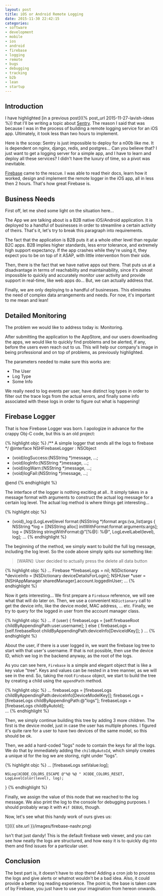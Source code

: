 ```yaml
---
layout: post
title: iOS or Android Remote Logging
date: 2015-11-30 22:42:15
categories: 
- software
- development
- mobile
- ios
- android
- firebase
- logging
- remote
- bugs
- debugging
- tracking
- b2b
- lean
- startup
---
```


## Introduction

I have highlighted [in a previous post]({% post_url 2015-11-27-lavish-ideas %}) that I'll be writing a topic about [Sentry](https://getsentry.com/welcome/). The reason I said that was because I was in the process of building a remote logging service for an iOS app. Ultimately, it took less than two hours to implement.

Here is the scoop: Sentry is just impossible to deploy for a n00b like me. It is dependent on nginx, django, redis, and postgres... Can you believe that? I just want to get a logging server for a simple app, and I have to learn and deploy all these services? I didn't have the luxury of time, so a pivot was inevitable.

[Firebase](https://www.firebase.com/) came to the rescue. I was able to read their docs, learn how it worked, design and implement the remote logger in the iOS app, all in less then 2 hours. That's how great Firebase is.

## Business Needs

First off, let me shed some light on the situation here...

The App we are talking about is a B2B native iOS/Android application. It is deployed to a handful of businesses in order to streamline a certain activity of theirs. That's it, let's try to break this paragraph into requirements.

The fact that the application is B2B puts it at a whole other level than regular B2C apps. B2B implies higher standards, less error tolerance, and extremely high support expectancy. If the app crashes while they're using it, they expect you to be on top of it ASAP, with little intervention from their side.

Then, there is the fact that we have native apps out there. That puts us at a disadvantage in terms of reachability and maintainability, since it's almost impossible to quickly and accurately monitor user activity and provide support in real-time, like web apps do... But, we can actually address that.

Finally, we are only deploying to a handful of businesses. This eliminates the need of complex data arrangements and needs. For now, it's important to me mean and lean!

## Detailed Monitoring

The problem we would like to address today is: Monitoring.

After submitting the application to the AppStore, and our users downloading the apps, we would like to quickly find problems and be alerted, if any, before the users even reach out to us. This will help our company's image in being professional and on top of problems, as previously highlighted.

The parameters needed to make sure this works are:

+ The User
+ Log Type
+ Some Info

We really need to log events per user, have distinct log types in order to filter out the trace logs from the actual errors, and finally some info associated with these logs in order to figure out what is happening!

## Firebase Logger

That is how Firebase Logger was born. I apologize in advance for the crappy Obj-C code, but this is an old project:

{% highlight objc %}
/** A simple logger that sends all the logs to firebase
 */
@interface NSHFirebaseLogger : NSObject

- (void)logSuccess:(NSString *)message, ...;
- (void)logInfo:(NSString *)message, ...;
- (void)logWarn:(NSString *)message, ...;
- (void)logFail:(NSString *)message, ...;

@end
{% endhighlight %}

The interface of the logger is nothing exciting at all.. It simply takes in a message format with arguments to construct the actual log message for a certain log level. The actual log method is where things get interesting...

{% highlight objc %}
- (void)_log:(LogLevel)level format:(NSString *)format args:(va_list)args
{
    NSString *log = [[NSString alloc] initWithFormat:format arguments:args];
    log = [NSString stringWithFormat:@"[%@]: %@", LogLevelLabel(level), log];
    ...
{% endhighlight %}

The beginning of the method, we simply want to build the full log message, including the log level. So the code above simply spits our something like:

> [WARN]: User decided to actually press the delete all data button

{% highlight objc %}
    ...
    Firebase *firebaseLogs = nil;
    NSDictionary *deviceInfo = [NSDictionary deviceDetailsForLogin];
    NSHUser *user = [NSHAppManager sharedManager].account.loggedInUser;
    ...
{% endhighlight %}

Now it gets interesting... We first prepare a `Firebase` reference, we will see what that will do later on. Then, we use a convenient `NSDictionary` call to get the device info, like the device model, MAC address, ... etc. Finally, we try to query for the logged in user from the account manager class.

{% highlight objc %}
    ...
    if (user) {
        firebaseLogs = [self.firebaseRoot childByAppendingPath:user.username];
    }
    else {
        firebaseLogs = [self.firebaseRoot childByAppendingPath:deviceInfo[DeviceIdKey]];
    }
    ...
{% endhighlight %}

About the user, if there is a user logged in, we want the firebase log tree to start with that user's username. If that is not possible, then use the device ID, which we log in the backend anyway, as the root of the logs.

As you can see here, `Firebase` is a simple and elegant object that is like a key value "tree". Keys and values can be nested in a tree manner, as we will see in the end. So, taking the root `Firebase` object, we start to build the tree by creating a child using the `appendPath` method.

{% highlight objc %}
    ...
    firebaseLogs = [firebaseLogs childByAppendingPath:deviceInfo[DeviceModelKey]];
    firebaseLogs = [firebaseLogs childByAppendingPath:@"logs"];
    firebaseLogs = [firebaseLogs childByAutoId];    
    ...
{% endhighlight %}

Then, we simply continue building this tree by adding 3 more children. The first is the device model, just in case the user has multiple phones. I figured it's quite rare for a user to have two devices of the same model, so this should be ok.

Then, we add a hard-coded "logs" node to contain the keys for all the logs. We do that by immediately adding the `childByAutoId`, which simply creates a unique id for the log we are storing, right under "logs".

{% highlight objc %}
    ...
    [firebaseLogs setValue:log];
    
    NSLog(XCODE_COLORS_ESCAPE @"%@ %@ " XCODE_COLORS_RESET, LogLevelColor(level), log);
}
{% endhighlight %}

Finally, we assign the value of this node that we reached to the log message. We also print the log to the console for debugging purposes. I should probably wrap it with `#if DEBUG`, though.

Now, let's see what this handy work of ours gives us:

![]({{ site.url }}/images/firebase-nashr.png)

Isn't that just dandy! This is the default firebase web viewer, and you can see how neatly the logs are structured, and how easy it is to quickly dig into them and find issues for a particular user.

## Conclusion

The best part is, it doesn't have to stop there! Adding a cron job to process the logs and give alerts or whatnot wouldn't be a bad idea. Also, it could provide a better log reading experience. The point is, the base is taken care of by Firebase, you just have to use your imagination from hereon onwards.
